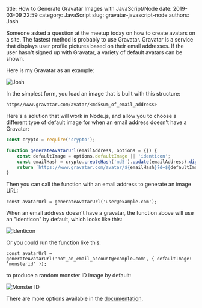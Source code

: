 title: How to Generate Gravatar Images with JavaScript/Node
date: 2019-03-09 22:59
category: JavaScript
slug: gravatar-javascript-node
authors: Josh

Someone asked a question at the meetup today on how to create avatars on a site. The fastest method is probably to use Gravatar. Gravatar is a service that displays user profile pictures based on their email addresses. If the user hasn't signed up with Gravatar, a variety of default avatars can be shown.

Here is my Gravatar as an example:

<img src="https://www.gravatar.com/avatar/938bb9e5bb7bfa900901a4e7abce0db7?d=identicon" alt="Josh">

In the simplest form, you load an image that is built with this structure:

```text
https//www.gravatar.com/avatar/<md5sum_of_email_address>
```

Here's a solution that will work in Node.js, and allow you to choose a different type of default image for when an email address doesn't have a Gravatar:

```javascript
const crypto = require('crypto');

function generateAvatarUrl(emailAddress, options = {}) {
    const defaultImage = options.defaultImage || 'identicon';
    const emailHash = crypto.createHash('md5').update(emailAddress).digest('hex');
    return `https://www.gravatar.com/avatar/${emailHash}?d=${defaultImage}`;
}
```

Then you can call the function with an email address to generate an image URL:

```
const avatarUrl = generateAvatarUrl('user@example.com');
```

When an email address doesn't have a gravatar, the function above will use an "identicon" by default, which looks like this:

<img src="https://www.gravatar.com/avatar/b43b6d0ebbe7351b469696004ecbbd18?d=identicon" alt="Identicon">

Or you could run the function like this:

```
const avatarUrl = generateAvatarUrl('not_an_email_account@example.com', { defaultImage: 'monsterid' });
```

to produce a random monster ID image by default:

<img src="https://www.gravatar.com/avatar/b43b6d0ebbe7351b469696004ecbbd18?d=monsterid" alt="Monster ID">

There are more options available in the [documentation](https://en.gravatar.com/site/implement/images/).
